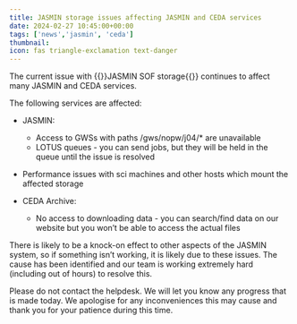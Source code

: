 ```yaml
---
title: JASMIN storage issues affecting JASMIN and CEDA services
date: 2024-02-27 10:45:00+00:00
tags: ['news','jasmin', 'ceda']
thumbnail:
icon: fas triangle-exclamation text-danger
---
```


The current issue with {{<link href="https://help.jasmin.ac.uk/article/176-storage">}}JASMIN SOF storage{{</link>}} continues to affect many JASMIN and CEDA services.

The following services are affected:

- JASMIN:
  - Access to GWSs with paths /gws/nopw/j04/* are unavailable
  - LOTUS queues - you can send jobs, but they will be held in the queue until the issue is resolved
- Performance issues with sci machines and other hosts which mount the affected storage

- CEDA Archive:
  - No access to downloading data - you can search/find data on our website but you won’t be able to access the actual files

There is likely to be a knock-on effect to other aspects of the JASMIN system, so if something isn’t working, it is likely due to these issues. The cause has been identified and our team is working extremely hard (including out of hours) to resolve this.

Please do not contact the helpdesk. We will let you know any progress that is made today. We apologise for any inconveniences this may cause and thank you for your patience during this time.
